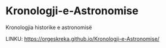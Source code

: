 # Kronologji-e-Astronomise
Kronologjia historike e astronomisë


LINKU: https://orgeskreka.github.io/Kronologji-e-Astronomise/
